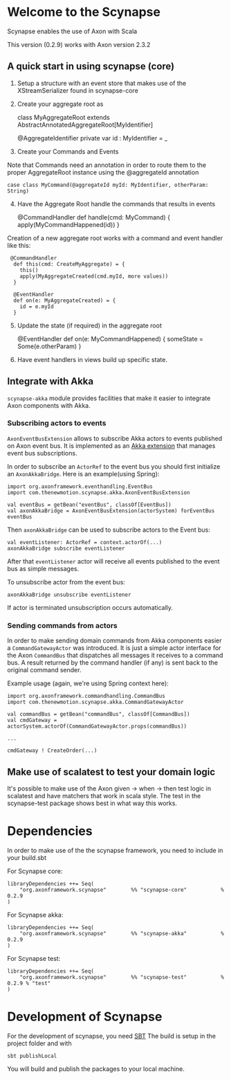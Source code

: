 # Welcome to the Scynapse

Scynapse enables the use of Axon with Scala

This version (0.2.9) works with Axon version 2.3.2

## A quick start in using scynapse (core)

1) Setup a structure with an event store that makes use of the XStreamSerializer found in scynapse-core

2) Create your aggregate root as

    class MyAggregateRoot extends AbstractAnnotatedAggregateRoot[MyIdentifier]

      @AggregateIdentifier
      private var id : MyIdentifier = _

3) Create your Commands and Events

Note that Commands need an annotation in order to route them to the proper AggregateRoot instance using
the @aggregateId annotation

    case class MyCommand(@aggregateId myId: MyIdentifier, otherParam: String)

4) Have the Aggregate Root handle the commands that results in events

    @CommandHandler
      def handle(cmd: MyCommand) {
        apply(MyCommandHappened(id))
      }

  Creation of a new aggregate root works with a command and event handler like this:
  
     @CommandHandler
      def this(cmd: CreateMyAggregate) = {
        this()
        apply(MyAggregateCreated(cmd.myId, more values))
      }
    
      @EventHandler
      def on(e: MyAggregateCreated) = {
        id = e.myId 
      }

5) Update the state (if required) in the aggregate root

      @EventHandler
      def on(e: MyCommandHappened) {
        someState = Some(e.otherParam)
      }

6) Have event handlers in views build up specific state.


## Integrate with Akka

`scynapse-akka` module provides facilities that make it easier to
integrate Axon components with Akka.

### Subscribing actors to events

`AxonEventBusExtension` allows to subscribe Akka actors to events
published on Axon event bus.  It is implemented as an
[Akka extension](http://doc.akka.io/docs/akka/2.3.6/scala/extending-akka.html)
that manages event bus subscriptions.

In order to subscribe an `ActorRef` to the event bus you should first
initialize an `AxonAkkaBridge`. Here is an example(using Spring):

    import org.axonframework.eventhandling.EventBus
    import com.thenewmotion.scynapse.akka.AxonEventBusExtension

    val eventBus = getBean("eventBus", classOf[EventBus])
    val axonAkkaBridge = AxonEventBusExtension(actorSystem) forEventBus eventBus

Then `axonAkkaBridge` can be used to subscribe actors to the Event bus:

    val eventListener: ActorRef = context.actorOf(...)
    axonAkkaBridge subscribe eventListener

After that `eventListener` actor will receive all events published to
the event bus as simple messages.

To unsubscribe actor from the event bus:

    axonAkkaBridge unsubscribe eventListener

If actor is terminated unsubscription occurs automatically.


### Sending commands from actors

In order to make sending domain commands from Akka components easier a
`CommandGatewayActor` was introduced. It is just a simple actor
interface for the Axon `CommandBus` that dispatches all messages it
receives to a command bus. A result returned by the command handler
(if any) is sent back to the original command sender.

Example usage (again, we're using Spring context here):

    import org.axonframework.commandhandling.CommandBus
    import com.thenewmotion.scynapse.akka.CommandGatewayActor

    val commandBus = getBean("commandBus", classOf[CommandBus])
    val cmdGateway = actorSystem.actorOf(CommandGatewayActor.props(commandBus))

    ...

    cmdGateway ! CreateOrder(...)



## Make use of scalatest to test your domain logic

It's possible to make use of the Axon given -> when -> then test logic in scalatest and have matchers that work in scala style.
The test in the scynapse-test package shows best in what way this works.

# Dependencies

In order to make use of the the scynapse framework, you need to include in your build.sbt

For Scynapse core:

    libraryDependencies ++= Seq(
        "org.axonframework.scynapse"        %% "scynapse-core"           % 0.2.9
    )

For Scynapse akka:

    libraryDependencies ++= Seq(
        "org.axonframework.scynapse"        %% "scynapse-akka"           % 0.2.9
    )

For Scynapse test:

    libraryDependencies ++= Seq(
        "org.axonframework.scynapse"        %% "scynapse-test"           % 0.2.9 % "test"
    )


# Development of Scynapse

For the development of scynapse, you need [SBT](http://www.scala-sbt.org)
The build is setup in the project folder and with

    sbt publishLocal

You will build and publish the packages to your local machine.
